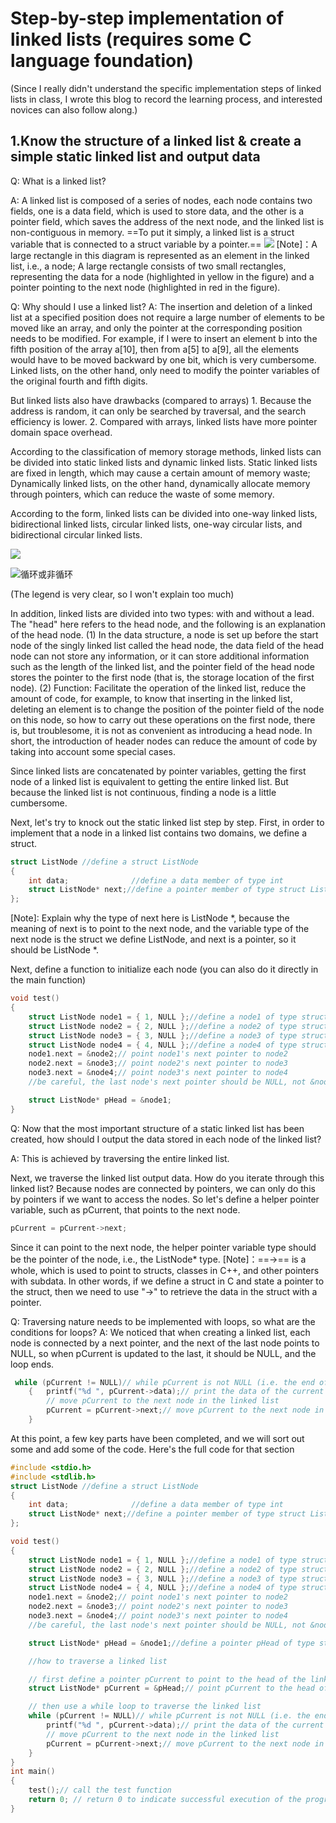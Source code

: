 # Step-by-step implementation of linked lists (requires some C language foundation)

(Since I really didn't understand the specific implementation steps of linked lists in class, I wrote this blog to record the learning process, and interested novices can also follow along.)

## 1.Know the structure of a linked list & create a simple static linked list and output data

Q: What is a linked list?

A: A linked list is composed of a series of nodes, each node contains two fields, one is a data field, which is used to store data, and the other is a pointer field, which saves the address of the next node, and the linked list is non-contiguous in memory. ==To put it simply, a linked list is a struct variable that is connected to a struct variable by a pointer.== 
![](https://img2024.cnblogs.com/blog/3532859/202412/3532859-20241211110720859-918659546.png)
[Note]：A large rectangle in this diagram is represented as an element in the linked list, i.e., a node; A large rectangle consists of two small rectangles, representing the data for a node (highlighted in yellow in the figure) and a pointer pointing to the next node (highlighted in red in the figure).

Q: Why should I use a linked list?
A: The insertion and deletion of a linked list at a specified position does not require a large number of elements to be moved like an array, and only the pointer at the corresponding position needs to be modified. For example, if I were to insert an element b into the fifth position of the array a[10], then from a[5] to a[9], all the elements would have to be moved backward by one bit, which is very cumbersome. Linked lists, on the other hand, only need to modify the pointer variables of the original fourth and fifth digits.

But linked lists also have drawbacks (compared to arrays)
	1. Because the address is random, it can only be searched by traversal, and the search efficiency is lower.
	2. Compared with arrays, linked lists have more pointer domain space overhead.

According to the classification of memory storage methods, linked lists can be divided into static linked lists and dynamic linked lists. Static linked lists are fixed in length, which may cause a certain amount of memory waste; Dynamically linked lists, on the other hand, dynamically allocate memory through pointers, which can reduce the waste of some memory.

According to the form, linked lists can be divided into one-way linked lists, bidirectional linked lists, circular linked lists, one-way circular lists, and bidirectional circular linked lists.

![](C:\Users\11151\Desktop\链表是单向还是双向.png)

![循环或非循环](C:\Users\11151\Desktop\循环或非循环.png)

(The legend is very clear, so I won't explain too much)

In addition, linked lists are divided into two types: with and without a lead. The "head" here refers to the head node, and the following is an explanation of the head node.
(1) In the data structure, a node is set up before the start node of the singly linked list called the head node, the data field of the head node can not store any information, or it can store additional information such as the length of the linked list, and the pointer field of the head node stores the pointer to the first node (that is, the storage location of the first node).
(2) Function: Facilitate the operation of the linked list, reduce the amount of code, for example, to know that inserting in the linked list, deleting an element is to change the position of the pointer field of the node on this node, so how to carry out these operations on the first node, there is, but troublesome, it is not as convenient as introducing a head node. In short, the introduction of header nodes can reduce the amount of code by taking into account some special cases.

Since linked lists are concatenated by pointer variables, getting the first node of a linked list is equivalent to getting the entire linked list. But because the linked list is not continuous, finding a node is a little cumbersome.

Next, let's try to knock out the static linked list step by step. First, in order to implement that a node in a linked list contains two domains, we define a struct. 

```C
struct ListNode //define a struct ListNode
{
    int data;              //define a data member of type int
    struct ListNode* next;//define a pointer member of type struct ListNode*
};
```

[Note]: Explain why the type of next here is ListNode *, because the meaning of next is to point to the next node, and the variable type of the next node is the struct we define ListNode, and next is a pointer, so it should be ListNode *.

Next, define a function to initialize each node (you can also do it directly in the main function)

```C
void test()
{
    struct ListNode node1 = { 1, NULL };//define a node1 of type struct ListNode
    struct ListNode node2 = { 2, NULL };//define a node2 of type struct ListNode
    struct ListNode node3 = { 3, NULL };//define a node3 of type struct ListNode
    struct ListNode node4 = { 4, NULL };//define a node4 of type struct ListNode
    node1.next = &node2;// point node1's next pointer to node2
    node2.next = &node3;// point node2's next pointer to node3
    node3.next = &node4;// point node3's next pointer to node4
    //be careful, the last node's next pointer should be NULL, not &node1

    struct ListNode* pHead = &node1;
}
```

Q: Now that the most important structure of a static linked list has been created, how should I output the data stored in each node of the linked list?

A: This is achieved by traversing the entire linked list.

Next, we traverse the linked list output data. How do you iterate through this linked list? Because nodes are connected by pointers, we can only do this by pointers if we want to access the nodes.
So let's define a helper pointer variable, such as pCurrent, that points to the next node.

```C
pCurrent = pCurrent->next;
```

Since it can point to the next node, the helper pointer variable type should be the pointer of the node, i.e., the ListNode* type.
[Note]：==->== is a whole, which is used to point to structs, classes in C++, and other pointers with subdata. In other words, if we define a struct in C and state a pointer to the struct, then we need to use "->" to retrieve the data in the struct with a pointer.

Q: Traversing nature needs to be implemented with loops, so what are the conditions for loops?
A: We noticed that when creating a linked list, each node is connected by a next pointer, and the next of the last node points to NULL, so when pCurrent is updated to the last, it should be NULL, and the loop ends.

```C
 while (pCurrent != NULL)// while pCurrent is not NULL (i.e. the end of the linked list has not been reached)
    {   printf("%d ", pCurrent->data);// print the data of the current node
        // move pCurrent to the next node in the linked list
        pCurrent = pCurrent->next;// move pCurrent to the next node in the linked list
    }
```

At this point, a few key parts have been completed, and we will sort out some and add some of the code. Here's the full code for that section

```C
#include <stdio.h>
#include <stdlib.h>
struct ListNode //define a struct ListNode
{
    int data;              //define a data member of type int
    struct ListNode* next;//define a pointer member of type struct ListNode*
};

void test()
{
    struct ListNode node1 = { 1, NULL };//define a node1 of type struct ListNode
    struct ListNode node2 = { 2, NULL };//define a node2 of type struct ListNode
    struct ListNode node3 = { 3, NULL };//define a node3 of type struct ListNode
    struct ListNode node4 = { 4, NULL };//define a node4 of type struct ListNode
    node1.next = &node2;// point node1's next pointer to node2
    node2.next = &node3;// point node2's next pointer to node3
    node3.next = &node4;// point node3's next pointer to node4
    //be careful, the last node's next pointer should be NULL, not &node1

    struct ListNode* pHead = &node1;//define a pointer pHead of type struct ListNode* and point it to node1

    //how to traverse a linked list

    // first define a pointer pCurrent to point to the head of the linked list
    struct ListNode* pCurrent = &pHead;// point pCurrent to the head of the linked list

    // then use a while loop to traverse the linked list
    while (pCurrent != NULL)// while pCurrent is not NULL (i.e. the end of the linked list has not been reached)
        printf("%d ", pCurrent->data);// print the data of the current node
        // move pCurrent to the next node in the linked list
        pCurrent = pCurrent->next;// move pCurrent to the next node in the linked list
    }
}
int main()
{
    test();// call the test function
    return 0; // return 0 to indicate successful execution of the program
}
```

